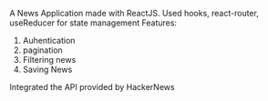 A News Application made with ReactJS.
Used hooks, react-router, useReducer for state management
Features: 
1) Auhentication
2) pagination
3) Filtering news
4) Saving News

Integrated the API provided by HackerNews

